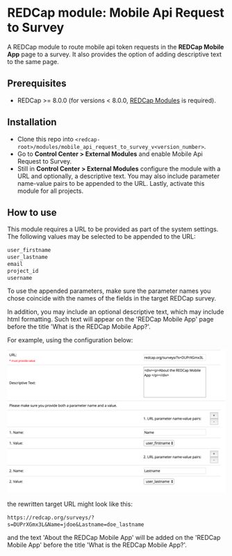 # REDCap module: Mobile Api Request to Survey

A REDCap module to route mobile api token requests in the **REDCap Mobile App** page to a survey. It also provides the option of adding descriptive text to the same page.

## Prerequisites
- REDCap >= 8.0.0 (for versions < 8.0.0, [REDCap Modules](https://github.com/vanderbilt/redcap-external-modules) is required).

## Installation
- Clone this repo into `<redcap-root>/modules/mobile_api_request_to_survey_v<version_number>`.
- Go to **Control Center > External Modules** and enable Mobile Api Request to Survey.
- Still in **Control Center > External Modules** configure the module with a URL and optionally, a descriptive text. You may also include parameter name-value pairs to be appended to the URL. Lastly, activate this module for all projects.


## How to use
This module requires a URL to be provided as part of the system settings. The following values may be selected to be appended to the URL: 
	
    user_firstname
    user_lastname
    email
    project_id
    username
    
To use the appended parameters, make sure the parameter names you chose coincide with the names of the fields in the target REDCap survey.

In addition, you may include an optional descriptive text, which may include html formatting. Such text will appear on the 'REDCap Mobile App' page before the title 'What is the REDCap Mobile App?'.

For example, using the configuration below:

![Example Configuration](example_configuration.png)

the rewritten target URL might look like this:

    https://redcap.org/surveys/?s=DUPrXGmx3L&Name=jdoe&Lastname=doe_lastname

and the text 'About the REDCap Mobile App' will be added on the 'REDCap Mobile App' before the title 'What is the REDCap Mobile App?'.

